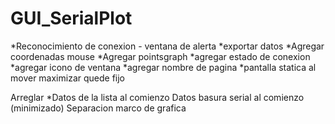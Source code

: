 # GUI_SerialPlot

*Reconocimiento de conexion - ventana de alerta
*exportar datos
*Agregar coordenadas mouse
*Agregar pointsgraph
*agregar estado de conexion
*agregar icono de ventana
*agregar nombre de pagina
*pantalla statica al mover maximizar quede fijo

Arreglar
	*Datos de la lista al comienzo
	Datos basura serial al comienzo (minimizado)
	Separacion marco de grafica